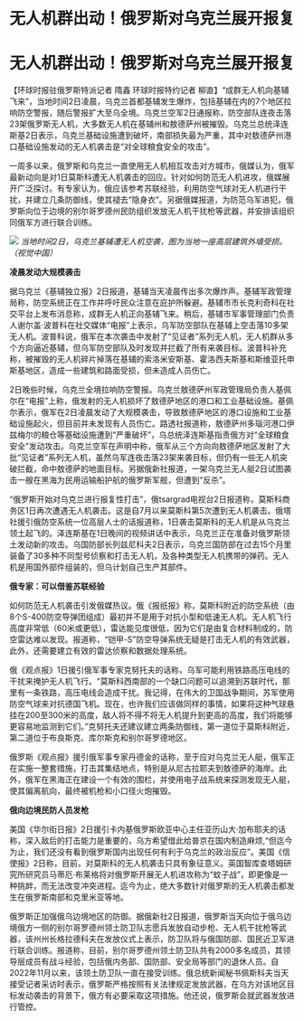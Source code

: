 # 无人机群出动！俄罗斯对乌克兰展开报复

# 无人机群出动！俄罗斯对乌克兰展开报复

【环球时报驻俄罗斯特派记者 隋鑫 环球时报特约记者
柳直】“成群无人机向基辅飞来”，当地时间2日凌晨，乌克兰首都基辅发生爆炸，包括基辅在内的7个地区拉响防空警报，随后警报扩大至乌全境。乌克兰空军2日通报称，防空部队连夜击落23架俄罗斯无人机，大多数无人机在基辅州和敖德萨州被摧毁。乌克兰总统泽连斯基2日表示，乌克兰基础设施遭到破坏，南部损失最为严重，其中对敖德萨州港口基础设施发动的无人机袭击是“对全球粮食安全的攻击”。

一周多以来，俄罗斯和乌克兰一直使用无人机相互攻击对方城市，俄媒认为，俄军最新动向是对1日莫斯科遭无人机袭击的回应。针对如何防范无人机进攻，俄媒展开广泛探讨。有专家认为，俄应该参考苏联经验，利用防空气球对无人机进行干扰，并建立几条防御线，使其褪去“隐身衣”。另据俄媒报道，为防范乌军进犯，俄罗斯向位于边境的别尔哥罗德州民防组织发放无人机干扰枪等武器，并安排该组织同俄军方进行联合训练。

![](https://inews.gtimg.com/om_bt/O2eoG8VH85O_m8bMuiiVnpHXVwmeBVu7ZxVOsiQIlE3CcAA/1000)
_当地时间2日，乌克兰基辅遭无人机空袭，图为当地一座高层建筑外墙受损。 （视觉中国）_

**凌晨发动大规模袭击**

据乌克兰《基辅独立报》2日报道，基辅当天凌晨传出多次爆炸声。基辅军政管理局称，防空系统正在工作并呼吁民众注意在庇护所躲避。基辅市市长克利奇科在社交平台上发布消息称，成群无人机正向基辅飞来。稍后，基辅市军事管理部门负责人谢尔盖·波普科在社交媒体“电报”上表示，乌军防空部队在基辅上空击落10多架无人机。波普科说，俄军在本次袭击中发射了“见证者”系列无人机，无人机群从多个方向逼近基辅，但乌军防空部队及时发现并拦截了所有来袭目标。波普科补充称，被摧毁的无人机碎片掉落在基辅的索洛米安斯基、霍洛西夫斯基和斯维亚托申斯基地区，造成一些建筑和路面受损，但未造成人员伤亡。

2日晚些时候，乌克兰全境拉响防空警报。乌克兰敖德萨州军政管理局负责人基佩尔在“电报”上称，俄发射的无人机损坏了敖德萨地区的港口和工业基础设施。基佩尔表示，俄军在2日凌晨发动了大规模袭击，导致敖德萨地区的港口设施和工业基础设施起火，但目前并未发现有人员伤亡。路透社报道称，敖德萨州多瑙河港口伊兹梅尔的粮仓等基础设施遭到“严重破坏”，乌总统泽连斯基指责俄方对“全球粮食安全”发动攻击。乌克兰空军在声明中称，俄军从三个方向向敖德萨地区发射了大批“见证者”系列无人机，虽然乌军连夜击落23架来袭目标，但仍有一些无人机突破拦截，命中敖德萨的地面目标。另据俄新社报道，一架乌克兰无人艇2日试图袭击一艘在黑海为民用运输船护航的俄罗斯军舰，但遭到“反杀”。

“俄罗斯开始对乌克兰进行报复性打击”，俄tsargrad电视台2日报道称，莫斯科商务区1日再次遭遇无人机袭击。这是自7月以来莫斯科第5次遭到无人机袭击。俄塔社援引俄防空系统一位高层人士的话报道称，1日袭击莫斯科的无人机是从乌克兰领土起飞的。泽连斯基在1日晚间的视频讲话中表示，乌克兰正在准备对俄罗斯领土发动新的攻击。乌国防部长列兹尼科夫2日表示，乌克兰国防部在过去15个月里装备了30多种不同型号侦察和打击无人机，及各种类型无人机携带的弹药。无人机是用国外部件组装的，但乌计划自己生产其部件。

**俄专家：可以借鉴苏联经验**

如何防范无人机袭击引发俄媒热议。俄《报纸报》称，莫斯科附近的防空系统（由8个S-400防空导弹团组成）最初并不是用于对抗小型和低速无人机。无人机飞行高度非常低（60米或更低），雷达能见度很低，因为它们是由复合材料制成的，防空雷达难以发现。报道称，“铠甲-S”防空导弹系统无疑是打击无人机的有效武器，此外，还需要建立有效的雷达侦察和数据处理系统。

俄《观点报》1日援引俄军事专家克努托夫的话称，乌军可能利用铁路高压电线的干扰来掩护无人机飞行。“莫斯科西南部的一个缺口问题可以追溯到苏联时代，那里有一条铁路，高压电线会造成干扰。我记得，在伟大的卫国战争期间，苏军使用防空气球来对抗德国飞机。现在，也许我们应该做同样的事情，如果将这种气球悬挂在200至300米的高度，敌人将不得不将无人机提升到更高的高度，我们将能够更容易地监测到它们。”克努托夫还建议建立两条防御线，第一道位于莫斯科附近，第二道位于布良斯克、库尔斯克和别尔哥罗德地区。

俄罗斯《观点报》援引俄军事专家丹德金的话称，至于应对乌克兰无人艇，俄军正在实施一整套措施，打击其集结地点，特别是从尼古拉耶夫到敖德萨的海岸。此外，俄军在黑海正在建设一个有效的围栏，并使用电子战系统来探测发现无人艇，使其偏离航向，最终被机枪和小口径火炮摧毁。

**俄向边境民防人员发枪**

美国《华尔街日报》2日援引卡内基俄罗斯欧亚中心主任亚历山大·加布耶夫的话称，深入敌后的打击能力是重要的，乌方希望借此给普京在国内制造麻烦,“但迄今为止，我们还没有看到俄罗斯国内出现任何有利于乌克兰的政治反应”。美国《信使报》2日称，目前，对莫斯科的无人机袭击只具有象征意义。英国智库查塔姆研究所研究员马蒂厄·布莱格将对俄罗斯开展无人机进攻称为“蚊子战”，即更像是一种挑衅，而无法改变冲突进程。迄今为止，绝大多数针对俄罗斯的无人机袭击都发生在俄罗斯南部和克里米亚等地。

俄罗斯正加强俄乌边境地区的防御。据俄新社2日报道，俄罗斯当天向位于俄乌边境俄方一侧的别尔哥罗德州领土防卫队志愿兵发放自动步枪、无人机干扰枪等武器，该州州长格拉德科夫在发放仪式上表示，防卫队将与俄国防部、国民近卫军进行联合训练。报道称，目前，别尔哥罗德州领土防卫队共有2000多名成员，其领导层成员有战斗经验，包括俄内务部、国防部、安全局等部门的退休人员。自2022年11月以来，该领土防卫队一直在接受训练。俄总统新闻秘书佩斯科夫当天接受记者采访时表示，俄罗斯严格按照有关法律规定发放武器，在乌方对该地区目标发动袭击的背景下，俄方有必要采取这项措施。他还说，俄罗斯会就武器发放进行管控。

